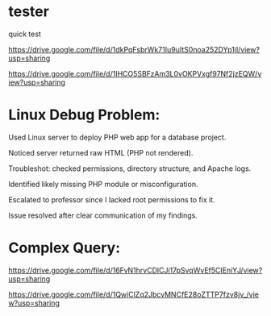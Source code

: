 # tester
quick test

https://drive.google.com/file/d/1dkPqFsbrWk71Iu9uItS0noa252DYp1jl/view?usp=sharing

https://drive.google.com/file/d/1IHCO5SBFzAm3L0vOKPVxgf97Nf2jzEQW/view?usp=sharing

# Linux Debug Problem:
Used Linux server to deploy PHP web app for a database project.

Noticed server returned raw HTML (PHP not rendered).

Troubleshot: checked permissions, directory structure, and Apache logs.

Identified likely missing PHP module or misconfiguration.

Escalated to professor since I lacked root permissions to fix it.

Issue resolved after clear communication of my findings.

# Complex Query:
https://drive.google.com/file/d/16FvN1hrvCDlCJi17pSvqWvEf5CIEniYJ/view?usp=sharing

https://drive.google.com/file/d/1QwiClZq2JbcvMNCfE28oZTTP7fzv8jv_/view?usp=sharing
